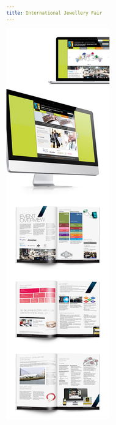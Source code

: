 ```yaml
---
title: International Jewellery Fair
---
```


![International Jewellery Fair](assets/img/work/proj-2/IJF-for-web.jpg)
